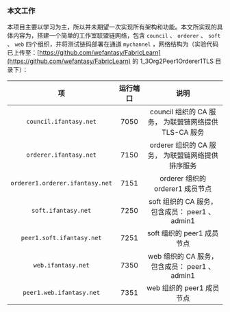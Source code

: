 ### 本文工作
本项目主要以学习为主，所以并未期望一次实现所有架构和功能。本文所实现的具体内容为，搭建一个简单的工作室联盟链网络，包含 `council` 、 `orderer` 、 `soft` 、 `web` 四个组织，并将测试链码部署在通道 `mychannel` ，网络结构为（实验代码已上传至：[https://github.com/wefantasy/FabricLearn](https://github.com/wefantasy/FabricLearn) 的 1_3Org2Peer1Orderer1TLS 目录下）： 

项    |   运行端口  |  说明
:---: | :---:  | :---:
`council.ifantasy.net` |   7050 |  council 组织的 CA 服务， 为联盟链网络提供 TLS-CA 服务
`orderer.ifantasy.net` |   7150 |  orderer 组织的 CA 服务， 为联盟链网络提供排序服务
`orderer1.orderer.ifantasy.net` |   7151 |  orderer 组织的 orderer1 成员节点
`soft.ifantasy.net` |   7250 |  soft 组织的 CA 服务， 包含成员： peer1 、 admin1
`peer1.soft.ifantasy.net` |   7251 |  soft 组织的 peer1 成员节点
`web.ifantasy.net` |   7350 |  web 组织的 CA 服务， 包含成员： peer1 、 admin1
`peer1.web.ifantasy.net` |   7351 |  web 组织的 peer1 成员节点